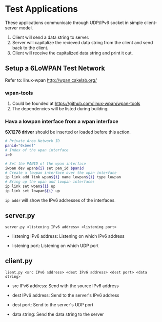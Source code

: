 # Test Applications

These applications communicate through UDP/IPv6 socket in simple client-server model.

1. Client will send a data string to server.
2. Server will capitalize the recieved data string from the client and send back to the client.
3. Client will receive the capitalized data string and print it out.

## Setup a 6LoWPAN Test Network

Refer to: linux-wpan http://wpan.cakelab.org/

### wpan-tools

1. Could be founded at https://github.com/linux-wpan/wpan-tools
2. The dependencies will be listed during building

### Hava a lowpan interface from a wpan interface

**SX1278 driver** should be inserted or loaded before this action.

```sh
# Private Area Network ID
panid="0xbeef"
# Index of the wpan interface
i=0

# Set the PANID of the wpan interface
iwpan dev wpan${i} set pan_id $panid
# Create a lowpan interface over the wpan interface
ip link add link wpan${i} name lowpan${i} type lowpan
# Bring up the wpan and lowpan interfaces
ip link set wpan${i} up
ip link set lowpan${i} up
```

```ip addr``` will show the IPv6 addresses of the interfaces.

## server.py

```server.py <listening IPv6 address> <listening port>```

- listening IPv6 address:
  Listening on which IPv6 address

- listening port:
  Listening on which UDP port

## client.py

```lient.py <src IPv6 address> <dest IPv6 address> <dest port> <data string>```

- src IPv6 address:
  Send with the source IPv6 address

- dest IPv6 address:
  Send to the server's IPv6 address

- dest port:
  Send to the server's UDP port

- data string:
  Send the data string to the server
